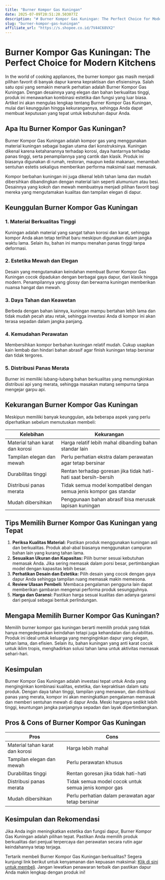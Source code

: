 ```yaml
---
title: "Burner Kompor Gas Kuningan"
date: 2025-07-09T20:51:20.503077Z
description: "# Burner Kompor Gas Kuningan: The Perfect Choice for Modern Kitchens..."
slug: "burner-kompor-gas-kuningan"
affiliate_url: "https://s.shopee.co.id/7V44C68VX2"
---
```

# Burner Kompor Gas Kuningan: The Perfect Choice for Modern Kitchens

In the world of cooking appliances, the burner kompor gas masih menjadi pilihan favorit di banyak dapur karena kepraktisan dan efisiensinya. Salah satu opsi yang semakin menarik perhatian adalah Burner Kompor Gas Kuningan. Dengan desainnya yang elegan dan bahan berkualitas tinggi, produk ini menawarkan kombinasi estetika dan fungsi yang luar biasa. Artikel ini akan mengulas lengkap tentang Burner Kompor Gas Kuningan, mulai dari keunggulan hingga kekurangannya, sehingga Anda dapat membuat keputusan yang tepat untuk kebutuhan dapur Anda.

## Apa Itu Burner Kompor Gas Kuningan?

Burner Kompor Gas Kuningan adalah kompor gas yang menggunakan material kuningan sebagai bagian utama dari konstruksinya. Kuningan dikenal karena ketahanannya terhadap korosi, daya hantarnya terhadap panas tinggi, serta penampilannya yang cantik dan klasik. Produk ini biasanya digunakan di rumah, restoran, maupun kedai makanan, menambah sentuhan estetis sekaligus memberikan performa maksimal saat memasak.

Kompor berbahan kuningan ini juga dikenal lebih tahan lama dan mudah dibersihkan dibandingkan dengan material lain seperti alumunium atau besi. Desainnya yang kokoh dan mewah membuatnya menjadi pilihan favorit bagi mereka yang mengutamakan kualitas dan tampilan elegan di dapur.

## Keunggulan Burner Kompor Gas Kuningan

### 1. Material Berkualitas Tinggi  
Kuningan adalah material yang sangat tahan korosi dan karat, sehingga kompor Anda akan tetap terlihat baru meskipun digunakan dalam jangka waktu lama. Selain itu, bahan ini mampu menahan panas tinggi tanpa deformasi.

### 2. Estetika Mewah dan Elegan  
Desain yang mengutamakan keindahan membuat Burner Kompor Gas Kuningan cocok dipadukan dengan berbagai gaya dapur, dari klasik hingga modern. Penampilannya yang glossy dan berwarna kuningan memberikan nuansa hangat dan mewah.

### 3. Daya Tahan dan Keawetan  
Berbeda dengan bahan lainnya, kuningan mampu bertahan lebih lama dan tidak mudah pecah atau retak, sehingga investasi Anda di kompor ini akan terasa sepadan dalam jangka panjang.

### 4. Kemudahan Perawatan  
Membersihkan kompor berbahan kuningan relatif mudah. Cukup usapkan kain lembab dan hindari bahan abrasif agar finish kuningan tetap bersinar dan tidak tergores.

### 5. Distribusi Panas Merata  
Burner ini memiliki lubang-lubang bahan berkualitas yang memungkinkan distribusi api yang merata, sehingga masakan matang sempurna tanpa mengejar garpu api.

## Kekurangan Burner Kompor Gas Kuningan

Meskipun memiliki banyak keunggulan, ada beberapa aspek yang perlu diperhatikan sebelum memutuskan membeli:

| Kelebihan | Kekurangan |
| --- | --- |
| Material tahan karat dan korosi | Harga relatif lebih mahal dibanding bahan standar lain |
| Tampilan elegan dan mewah | Perlu perhatian ekstra dalam perawatan agar tetap bersinar |
| Durabilitas tinggi | Rentan terhadap goresan jika tidak hati-hati saat bersih-bersih |
| Distribusi panas merata | Tidak semua model kompatibel dengan semua jenis kompor gas standar |
| Mudah dibersihkan | Penggunaan bahan abrasif bisa merusak lapisan kuningan |

## Tips Memilih Burner Kompor Gas Kuningan yang Tepat

1. **Periksa Kualitas Material:** Pastikan produk menggunakan kuningan asli dan berkualitas. Produk abal-abal biasanya menggunakan campuran bahan lain yang kurang tahan lama.
2. **Sesuaikan Ukuran dan Kapasitas:** Pilih burner sesuai kebutuhan memasak Anda. Jika sering memasak dalam porsi besar, pertimbangkan model dengan kapasitas lebih besar.
3. **Perhatikan Desain dan Estetika:** Pilih desain yang cocok dengan gaya dapur Anda sehingga tampilan ruang memasak makin memesona.
4. **Review Ulasan Pembeli:** Membaca pengalaman pengguna lain dapat memberikan gambaran mengenai performa produk sesungguhnya.
5. **Harga dan Garansi:** Pastikan harga sesuai kualitas dan adanya garansi dari penjual sebagai bentuk perlindungan.

## Mengapa Memilih Burner Kompor Gas Kuningan?

Memilih burner kompor gas kuningan berarti memilih produk yang tidak hanya mengedepankan keindahan tetapi juga kehandalan dan durabilitas. Produk ini ideal untuk keluarga yang menginginkan dapur yang elegan, tahan lama, dan efisien. Selain itu, bahan kuningan yang anti karat cocok untuk iklim tropis, menghadirkan solusi tahan lama untuk aktivitas memasak sehari-hari.

## Kesimpulan

 Burner Kompor Gas Kuningan adalah investasi tepat untuk Anda yang menginginkan kombinasi kualitas, estetika, dan kepraktisan dalam satu produk. Dengan daya tahan tinggi, tampilan yang menawan, dan distribusi panas yang merata, kompor ini akan meningkatkan pengalaman memasak dan memberi sentuhan mewah di dapur Anda. Meski harganya sedikit lebih tinggi, keuntungan jangka panjangnya sepadan dan layak dipertimbangkan.

## Pros & Cons of Burner Kompor Gas Kuningan

| **Pros** | **Cons** |
| --- | --- |
| Material tahan karat dan korosi | Harga lebih mahal | 
| Tampilan elegan dan mewah | Perlu perawatan khusus | 
| Durabilitas tinggi | Rentan goresan jika tidak hati-hati | 
| Distribusi panas merata | Tidak semua model cocok untuk semua jenis kompor gas | 
| Mudah dibersihkan | Perlu perhatian dalam perawatan agar tetap bersinar | 

## Kesimpulan dan Rekomendasi

Jika Anda ingin meningkatkan estetika dan fungsi dapur, Burner Kompor Gas Kuningan adalah pilihan tepat. Pastikan Anda memilih produk berkualitas dari penjual terpercaya dan perawatan secara rutin agar keindahannya tetap terjaga.

Tertarik membeli Burner Kompor Gas Kuningan berkualitas? Segera kunjungi link berikut untuk kenyamanan dan kepuasan maksimal: [Klik di sini untuk membeli](https://s.shopee.co.id/7V44C68VX2). Jangan lewatkan penawaran terbaik dan pastikan dapur Anda makin lengkap dengan produk ini!